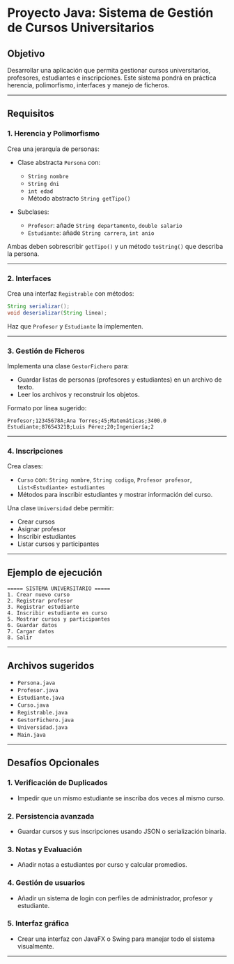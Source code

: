 # Proyecto Java: Sistema de Gestión de Cursos Universitarios

## Objetivo
Desarrollar una aplicación que permita gestionar cursos universitarios, profesores, estudiantes e inscripciones. Este sistema pondrá en práctica herencia, polimorfismo, interfaces y manejo de ficheros.

---

## Requisitos

### 1. Herencia y Polimorfismo

Crea una jerarquía de personas:

- Clase abstracta `Persona` con:
  - `String nombre`
  - `String dni`
  - `int edad`
  - Método abstracto `String getTipo()`

- Subclases:
  - `Profesor`: añade `String departamento`, `double salario`
  - `Estudiante`: añade `String carrera`, `int anio`

Ambas deben sobrescribir `getTipo()` y un método `toString()` que describa la persona.

---

### 2. Interfaces

Crea una interfaz `Registrable` con métodos:

```java
String serializar();
void deserializar(String linea);
```

Haz que `Profesor` y `Estudiante` la implementen.

---

### 3. Gestión de Ficheros

Implementa una clase `GestorFichero` para:

- Guardar listas de personas (profesores y estudiantes) en un archivo de texto.
- Leer los archivos y reconstruir los objetos.

Formato por línea sugerido:

```text
Profesor;12345678A;Ana Torres;45;Matemáticas;3400.0
Estudiante;87654321B;Luis Pérez;20;Ingeniería;2
```

---

### 4. Inscripciones

Crea clases:

- `Curso` con: `String nombre`, `String codigo`, `Profesor profesor`, `List<Estudiante> estudiantes`
- Métodos para inscribir estudiantes y mostrar información del curso.

Una clase `Universidad` debe permitir:

- Crear cursos
- Asignar profesor
- Inscribir estudiantes
- Listar cursos y participantes

---

## Ejemplo de ejecución

```text
===== SISTEMA UNIVERSITARIO =====
1. Crear nuevo curso
2. Registrar profesor
3. Registrar estudiante
4. Inscribir estudiante en curso
5. Mostrar cursos y participantes
6. Guardar datos
7. Cargar datos
8. Salir
```

---

## Archivos sugeridos

- `Persona.java`
- `Profesor.java`
- `Estudiante.java`
- `Curso.java`
- `Registrable.java`
- `GestorFichero.java`
- `Universidad.java`
- `Main.java`

---

## Desafíos Opcionales

### 1. Verificación de Duplicados
- Impedir que un mismo estudiante se inscriba dos veces al mismo curso.

### 2. Persistencia avanzada
- Guardar cursos y sus inscripciones usando JSON o serialización binaria.

### 3. Notas y Evaluación
- Añadir notas a estudiantes por curso y calcular promedios.

### 4. Gestión de usuarios
- Añadir un sistema de login con perfiles de administrador, profesor y estudiante.

### 5. Interfaz gráfica
- Crear una interfaz con JavaFX o Swing para manejar todo el sistema visualmente.

---